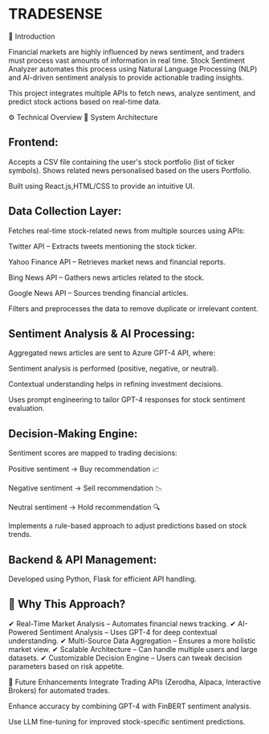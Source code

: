 # TRADESENSE

🚀 Introduction

Financial markets are highly influenced by news sentiment, and traders must process vast amounts of information in real time. Stock Sentiment Analyzer automates this process using Natural Language Processing (NLP) and AI-driven sentiment analysis to provide actionable trading insights.

This project integrates multiple APIs to fetch news, analyze sentiment, and predict stock actions based on real-time data.

⚙️ Technical Overview
🔹 System Architecture

## **Frontend**:

Accepts a CSV file containing the user's stock portfolio (list of ticker symbols). Shows related news personalised based on the users Portfolio.

Built using React.js,HTML/CSS to provide an intuitive UI.

## **Data Collection Layer**:

Fetches real-time stock-related news from multiple sources using APIs:

Twitter API – Extracts tweets mentioning the stock ticker.

Yahoo Finance API – Retrieves market news and financial reports.

Bing News API – Gathers news articles related to the stock.

Google News API – Sources trending financial articles.

Filters and preprocesses the data to remove duplicate or irrelevant content.

## **Sentiment Analysis & AI Processing**:

Aggregated news articles are sent to Azure GPT-4 API, where:

Sentiment analysis is performed (positive, negative, or neutral).

Contextual understanding helps in refining investment decisions.

Uses prompt engineering to tailor GPT-4 responses for stock sentiment evaluation.


## **Decision-Making Engine**:

Sentiment scores are mapped to trading decisions:

Positive sentiment → Buy recommendation 📈

Negative sentiment → Sell recommendation 📉

Neutral sentiment → Hold recommendation 🔍

Implements a rule-based approach to adjust predictions based on stock trends.

## **Backend & API Management**:

Developed using Python, Flask for efficient API handling.



## 🔹 Why This Approach?
✔ Real-Time Market Analysis – Automates financial news tracking.
✔ AI-Powered Sentiment Analysis – Uses GPT-4 for deep contextual understanding.
✔ Multi-Source Data Aggregation – Ensures a more holistic market view.
✔ Scalable Architecture – Can handle multiple users and large datasets.
✔ Customizable Decision Engine – Users can tweak decision parameters based on risk appetite.

🚀 Future Enhancements
Integrate Trading APIs (Zerodha, Alpaca, Interactive Brokers) for automated trades.

Enhance accuracy by combining GPT-4 with FinBERT sentiment analysis.

Use LLM fine-tuning for improved stock-specific sentiment predictions.
